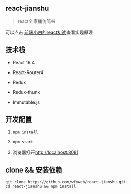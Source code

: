 ## react-jianshu

> react全家桶仿简书

可以点击
[前端小白的react初试]()查看实现原理


## 技术栈

* React 16.4

* React-Router4

* Redux

* Redux-thunk

* Immutable.js


## 开发配置

1. `npm install`

2. `npm start`

3. 浏览器打开[http://localhost:8081](http://localhost:8081)

## clone && 安装依赖

```
git clone https://github.com/wfyweb/react-jianshu.git
cd react-jianshu && npm install

```
